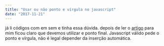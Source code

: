 ```yaml
---
title: "Usar ou não ponto e vírgula no javascript"
date: "2017-11-21"
---
```


já li códigos com em sem e tinha essa dúvida. depois de ler o [artigo](http://bit.ly/2xjH58M) para mim ficou claro que devemos utilizar e ponto final. Javascript válido pede o ponto e vírgula, não é legal depender da inserção automática. 

